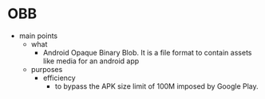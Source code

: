 # OBB

- main points
    - what
        - Android Opaque Binary Blob. It is a file format to contain assets like media for an android app
    - purposes
        - efficiency
            - to bypass the APK size limit of 100M imposed by Google Play.